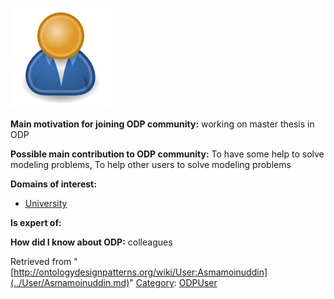 [![Image:ODPUser.png](../images/a/a6/ODPUser.png)](../Image/ODPUser.png.md "Image:ODPUser.png")




  





__Main motivation for joining ODP community:__ working on master thesis in ODP


__Possible main contribution to ODP community:__ To have some help to solve modeling problems, To help other users to solve modeling problems


__Domains of interest:__



* [University](../Community/University.md "Community:University")


__Is expert of:__


  

__How did I know about ODP:__ colleagues






Retrieved from "[http://ontologydesignpatterns.org/wiki/User:Asmamoinuddin](../User/Asmamoinuddin.md)"
 [Category](http://ontologydesignpatterns.org/wiki/Special:Categories "Special:Categories"): [ODPUser](../Category/ODPUser.md "Category:ODPUser")